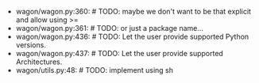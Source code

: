- wagon/wagon.py:360:    #  TODO: maybe we don't want to be that explicit and allow using >=
- wagon/wagon.py:361:    #  TODO: or just a package name...
- wagon/wagon.py:436:    #  TODO: Let the user provide supported Python versions.
- wagon/wagon.py:437:    #  TODO: Let the user provide supported Architectures.
- wagon/utils.py:48:    #  TODO: implement using sh
